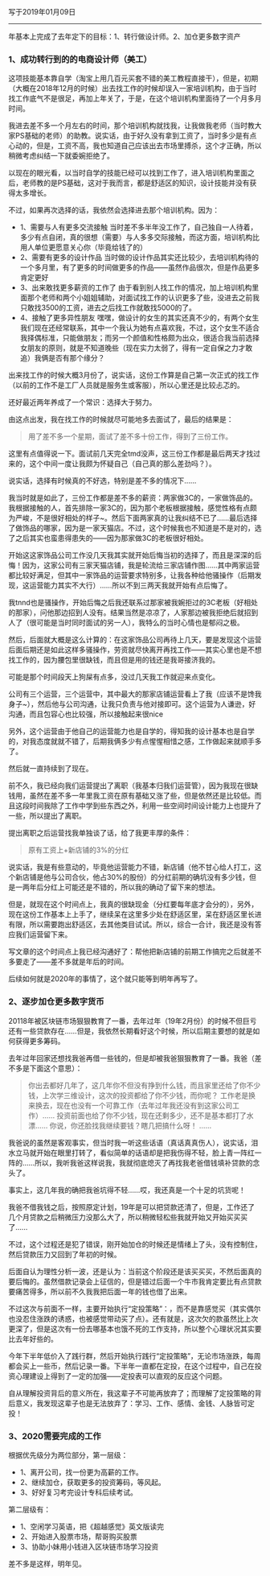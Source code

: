 写于2019年01月09日

-----
年基本上完成了去年定下的目标：1、转行做设计师。2、加仓更多数字资产

### 1、成功转行到的的电商设计师（美工）
这项技能基本靠自学（淘宝上用几百元买套不错的美工教程直接干），但是，初期（大概在2018年12月的时候）出去找工作的时候却误入一家培训机构，由于当时找工作底气不是很足，再加上年关了，于是，在这个培训机构里面待了一个月多月时间。

我进去差不多一个月左右的时间，那个培训机构就找我，让我做我老师（当时教大家PS基础的老师）的助教。说实话，由于好久没有拿到工资了，当时多少是有点心动的，但是，工资不高，我也知道自己应该出去市场里搏杀，这个才正确，所以稍微考虑纠结一下就委婉拒绝了。

以现在的眼光看，以当时自学的技能已经可以找到工作了，进入培训机构里面之后，老师教的是PS基础，这对于我而言，都是舒适区的知识，设计技能并没有获得太多增长。

不过，如果再次选择的话，我依然会选择进去那个培训机构。因为：
* 1、需要与人有更多交流接触
当时差不多半年没工作了，自己独自一人待着，多少有点自闭，真的很想（需要）与人多多交际接触，而这方面，培训机构比用人单位更愿意关心你（毕竟给钱了的）
* 2、需要有更多的设计作品
当时做的设计作品其实还比较少，去培训机构待的一个多月里，有了更多的时间做更多的作品——虽然作品很次，但是作品更多肯定更好
* 3、出来敢找更多薪资的工作了
由于看到别人找工作的情况，加上培训机构里面那个老师和两个小姐姐辅助，对面试找工作的认识更多了些，没进去之前我只敢找3500的工资，进去之后找工作就敢找5000的了。
* 4、接触了更多异性朋友
嘿嘿，做设计的女生的其实还真不少的，有两个女生我们现在还经常联系，其中一个我认为她有点喜欢我，不过，这个女生不适合我择偶标准，只能做朋友；而另一个颜值和性格颇为出众，很适合我当前选择女朋友的原则，就是不知道晚些（现在实力太弱了，得有一定自保之力才敢追）我俩是否有那个缘分？

出来找工作的时候大概3月份了，说实话，这份工作算是自己第一次正式的找工作（以前的工作不是工厂人员就是服务生或客服），所以心里还是比较忐忑的。

还好最近两年养成了一个常识：选择大于努力。

由这点出发，我在找工作的时候就尽可能地多去面试了，最后的结果是：
>用了差不多一个星期，面试了差不多十份工作，得到了三份工作。

这里有点值得说一下。面试前几天完全tmd没声，这三份工作都是最后两天才找过来的，这个中间一度让我颇为怀疑自己（自己真的那么差劲吗？）。

说实话，选择有时候真的不好选，特别是差不多的情况下……

我当时就是如此了，三份工作都是差不多的薪资：两家做3C的，一家做饰品的。我根据接触的人，首先排除一家3C的，因为那个老板根据接触，感觉性格有点颇为严峻，不是很好相处的样子~。然后下面两家真的让我纠结不已了……最后选择了做饰品的哪家，因为是一家天猫店。不过，这个时候我也不知道是不是对的，选了之后其实也蛮患得患失的——因为那家做3C的老板很好相处。

开始这这家饰品公司工作没几天我其实就开始后悔当初的选择了，而且是深深的后悔！因为，这家公司有三家天猫店铺，我是轮流给三家店铺作图……其中两家运营都比较好满足，但其中一家饰品的运营要求特别多，让我各种给他骚操作（后期发现，这运营能力其实不大行）……所以不到三两天我就开始有点后悔了。

我tnnd也是骚操作，开始后悔之后我还联系过那家被我婉拒过的3C老板（好相处的那家），问他那边招到人没有。结果当然是凉凉了，人家那边被我拒绝后就招到人了（很可能是当时同时面试的另一人），我特么的当时心情也是郁闷之极。

然后，后面就大概是这么计算的：在这家饰品公司再待上几天，要是发现这个运营后面后期还是如此这样多骚操作，劳资就尽快离开再找工作——其实心里也是不想找工作的，因为腰包里很缺钱，而且但是用的钱还是我哥接济我的。

可能是那个时间段天上狗屎有点多，没过几天我工作就迎来点变化。

公司有三个运营，三个运营中，其中最大的那家店铺运营看上了我（应该不是馋我身子~），然后他与公司沟通，让我只负责与他对接即可。这个运营为人谦逊，好沟通，而且包容心也比较强，所以接触起来很nice

另外，这个运营由于他自己的运营能力也是自学的，得知我的设计基本也是自学的，对我态度就就不错了，后期我俩多少有点惺惺相惜之感，工作做起来就顺手多了。

然后就一直持续到了现在。

前不久，我已经向我们运营提出了离职（我基本归我们运营管），因为我现在很缺钱用，虽然在差不多一年里我工资在原有基础又涨了些，但是依然还是比较低。而且这段时间我除了工作中学到些东西之外，利用一些空间时间设计能力上也提升了一些，所以提出了离职。

提出离职之后运营找我单独谈了话，给了我更丰厚的条件：
>原有工资上+新店铺的3%的分红

说实话，我是有些意动的，毕竟他运营能力不错，新店铺（他不甘心给人打工，这个新店铺是他与公司合伙，他占30%的股份）的分红前期的确坑没有多少钱，但是一两年后分红上可能还是不错的，所以我的确动了留下来的想法。

但是，就现在这个时间点上，我真的很缺现金（分红要每年底才会分的），另外，现在这份工作基本上上手了，继续呆在这里多少处在舒适区里，呆在舒适区里长进有限，所以需要跑出舒适区，去其他类目试试。所以，综合一合计，我还是没有答应我们运营留下来。

写文章的这个时间点上我已经沟通好了：帮他把新店铺的前期工作搞完之后就差不多要走了——差不多就是年后的时间。

后续如何就是2020年的事情了，这个就只能等到明年再写了。


### 2、逐步加仓更多数字货币
20118年被区块链市场狠狠教育了一番，去年过年（19年2月份）的时候不但巨亏还有一些贷款存在……但是，我依然长期看好这个时候，所以后期主要想的就是如何获得更多筹码。

去年过年回家还想找我爸再借一些钱的，但是却被我爸狠狠教育了一番。我爸（差不多是下面这个意思）：
>你出去都好几年了，这几年你不但没有挣到什么钱，而且家里还给了你不少钱，上次学三维设计，这次的投资都给了你不少钱，而你呢？
工作老是换来换去，现在也没有一个可靠工作（去年过年我还没有到这家公司工作）……
投资前面也给了你不少钱，现在还剩多少，还不是基本都打了水漂……
你说，你还脸找我继续要钱？瞎几把搞什么呀！
……

我爸说的虽然是客观事实，但当时我一听这些话语（真话真真伤人），说实话，泪水立马就开始在眼里打转了，看似简单的话语却是把我伤得不轻，脸上青一阵红一阵的……所以，我听我爸这样说我，我就彻底熄灭了再找我老爸借钱填补贷款的念头了。

事实上，这几年我的确把我爸坑得不轻……哎，我还真是一个十足的坑货呢！

我爸不借我钱之后，按照原定计划，19年是可以把贷款还清了，但是，工作还了几个月贷款之后稍微压力没那么大了，所以稍微轻松些我就开始又开始买买买了……

不过，这个过程还是犯了错误，刚开始加仓的时候还是情绪上了头，没有控制住，然后贷款压力又回到了年初的时候。

后面自认为理性分析一波，还是认为：当前这个阶段还是该买买买，不然后面真的要后悔的。虽然借款记录会上征信的，但是错过后面一个牛市我肯定要比有点贷款要痛苦得多，所以前不久我我把后面一年的钱也借了出来。

不过这次与前面不一样，主要开始执行“定投策略”：，而不是靠感觉买（其实偶尔也没忍住涨跌的诱惑，也被感觉带动买了点）。还有就是，这次欠的款虽然比上次更深了，但是这次有一份去哪基本也饿不死的工作支持，所以整个心理状况其实要比去年好些的。

今年下半年低价入了践行群，然后开始执行践行“定投策略”，无论市场涨跌，每周都会买上一些币，然后记录一番。下半年一直都在定投，在这个过程中，自己在投资心理建设上得到了一定的加强——定投表可以直观的反应这个问题。

自从理解投资背后的意义所在，我这辈子不可能再放弃了；而理解了定投策略的背后意义，我发现这辈子也是无法放弃了：学习、工作、感情、金钱、人脉皆可定投！


### 3、2020需要完成的工作
根据优先级分为两位部分，第一层级：
* 1、离开公司，找一份更为高薪的工作。
* 2、继续加仓，获取更多的投资筹码，等风起。
* 3、好好复习考完设计专科后续考试。

第二层级有：
* 1、空闲学习英语，把《超越感觉》英文版读完
* 2、开始进入股票市场，帮哥购买股票
* 3、协助小妹用小钱进入区块链市场学习投资


差不多是这样，明年见。
